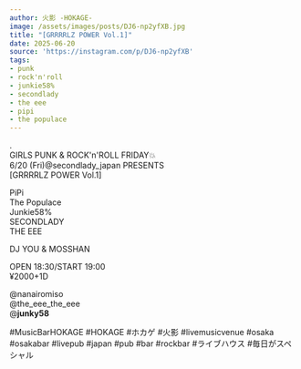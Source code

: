 ```yaml
---
author: 火影 -HOKAGE-
image: /assets/images/posts/DJ6-np2yfXB.jpg
title: "[GRRRRLZ POWER Vol.1]"
date: 2025-06-20
source: 'https://instagram.com/p/DJ6-np2yfXB'
tags:
- punk
- rock'n'roll
- junkie58%
- secondlady
- the eee
- pipi
- the populace
---
```

.<br>
GIRLS PUNK & ROCK'n'ROLL FRIDAY💥<br>
6/20 (Fri)@secondlady_japan PRESENTS<br>
[GRRRRLZ POWER Vol.1]

PiPi<br>
The Populace<br>
Junkie58%<br>
SECONDLADY<br>
THE EEE

DJ YOU & MOSSHAN

OPEN 18:30/START 19:00<br>
¥2000+1D

@nanairomiso <br>
@the_eee_the_eee <br>
@__junky58__ 

#MusicBarHOKAGE #HOKAGE #ホカゲ #火影 #livemusicvenue #osaka #osakabar #livepub #japan #pub #bar #rockbar #ライブハウス #毎日がスペシャル